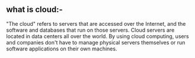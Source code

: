 ## **what is cloud:-**
"The cloud" refers to servers that are accessed over the Internet, and the software and databases that run on those servers.
Cloud servers are located in data centers all over the world. By using cloud computing, users and companies don't have to 
manage physical servers themselves or run software applications on their own machines.
